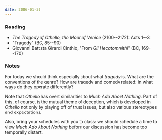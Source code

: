 ```yaml
---
date: 2006-01-30
---
```


### Reading

* <cite>The Tragedy of Othello, the Moor of Venice</cite> (2100--2172): Acts 1--3
* "Tragedy" (BC, 85--90)
* Giovanni Battista Girardi Cinthio, "From <cite lang="it">Gli Hecatommithi</cite>" (BC, 169--170)

### Notes

For today we should think especially about what *tragedy* is. What are the conventions of the genre? How are tragedy and comedy related; in what ways do they operate differently?

Note that <cite>Othello</cite> has overt similarities to <cite>Much Ado About Nothing</cite>. Part of this, of course, is the mutual theme of deception, which is developed in <cite>Othello</cite> not only by playing off of trust issues, but also various stereotypes and expectations.

Also, bring your schedules with you to class: we should schedule a time to view <cite>Much Ado About Nothing</cite> before our discussion has become too temporally distant.
